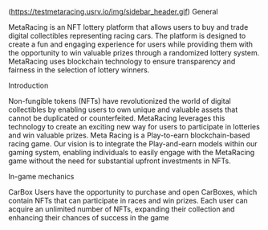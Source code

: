 (https://testmetaracing.usrv.io/img/sidebar_header.gif)
General

MetaRacing is an NFT lottery platform that allows users to buy and trade digital collectibles representing racing cars. The platform is designed to create a fun and engaging experience for users while providing them with the opportunity to win valuable prizes through a randomized lottery system. MetaRacing uses blockchain technology to ensure transparency and fairness in the selection of lottery winners.

Introduction

Non-fungible tokens (NFTs) have revolutionized the world of digital collectibles by enabling users to own unique and valuable assets that cannot be duplicated or counterfeited. MetaRacing leverages this technology to create an exciting new way for users to participate in lotteries and win valuable prizes.
Meta Racing is a Play-to-earn blockchain-based racing game.
Our vision is to integrate the Play-and-earn models within our gaming system, enabling individuals to easily engage with the MetaRacing game without the need for substantial upfront investments in NFTs.

In-game mechanics

CarBox
Users have the opportunity to purchase and open CarBoxes, which contain NFTs that can participate in races and win prizes. Each user can acquire an unlimited number of NFTs, expanding their collection and enhancing their chances of success in the game
